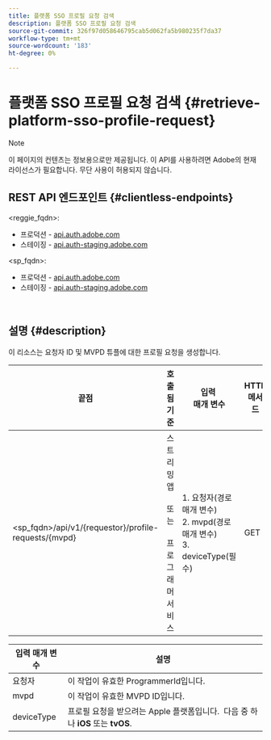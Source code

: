 ```yaml
---
title: 플랫폼 SSO 프로필 요청 검색
description: 플랫폼 SSO 프로필 요청 검색
source-git-commit: 326f97d058646795cab5d062fa5b980235f7da37
workflow-type: tm+mt
source-wordcount: '183'
ht-degree: 0%

---
```



# 플랫폼 SSO 프로필 요청 검색 {#retrieve-platform-sso-profile-request}

>[!NOTE]
>
>이 페이지의 컨텐츠는 정보용으로만 제공됩니다. 이 API를 사용하려면 Adobe의 현재 라이선스가 필요합니다. 무단 사용이 허용되지 않습니다.

## REST API 엔드포인트 {#clientless-endpoints}

&lt;reggie_fqdn>:

* 프로덕션 - [api.auth.adobe.com](http://api.auth.adobe.com/)
* 스테이징 - [api.auth-staging.adobe.com](http://api.auth-staging.adobe.com/)

&lt;sp_fqdn>:

* 프로덕션 - [api.auth.adobe.com](http://api.auth.adobe.com/)
* 스테이징 - [api.auth-staging.adobe.com](http://api.auth-staging.adobe.com/)

</br>

## 설명 {#description}

이 리소스는 요청자 ID 및 MVPD 튜플에 대한 프로필 요청을 생성합니다.


| 끝점 | 호출됨  </br>기준 | 입력   </br>매개 변수 | HTTP  </br>메서드 | 응답 | HTTP  </br>응답 |
| --- | --- | --- | --- | --- | --- |
| &lt;sp_fqdn>/api/v1/{requestor}/profile-requests/{mvpd} | 스트리밍 앱</br></br>또는</br></br>프로그래머 서비스 | 1. 요청자(경로 매개 변수)</br>2. mvpd(경로 매개 변수)</br>3. deviceType(필수) | GET | 실제 페이로드가 클라이언트 응용 프로그램에 대해 불투명하므로 응답 Content-Type은 application/octet-stream입니다.</br></br>응용 프로그램에서 플랫폼으로 응답을 전달해야 합니다</br></br>프로필 SSO를 얻기 위한 SSO 엔진입니다. | 200 - 성공   </br>400 - 잘못된 요청 |


| 입력 매개 변수 | 설명 |
| --------------- | -------------------------------------------------------------------------------------------------------- |
| 요청자 | 이 작업이 유효한 ProgrammerId입니다. |
| mvpd | 이 작업이 유효한 MVPD ID입니다. |
| deviceType | 프로필 요청을 받으려는 Apple 플랫폼입니다.  다음 중 하나 **iOS** 또는 **tvOS**. |


